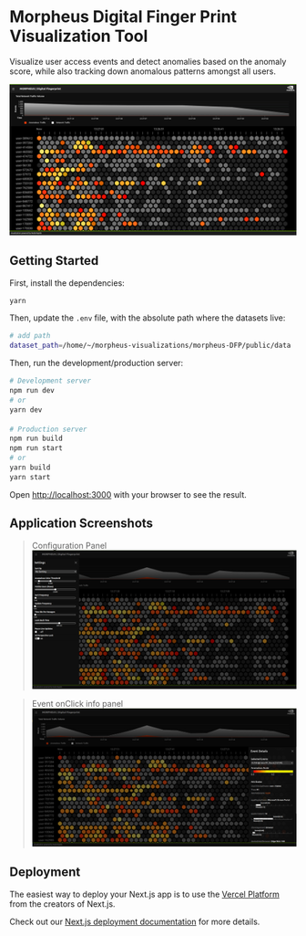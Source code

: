 # Morpheus Digital Finger Print Visualization Tool

Visualize user access events and detect anomalies based on the anomaly score, while also tracking down anomalous patterns amongst all users.

![homepage](./public/home1.png)

## Getting Started

First, install the dependencies:

```bash
yarn
```

Then, update the `.env` file, with the absolute path where the datasets live:

```bash
# add path
dataset_path=/home/~/morpheus-visualizations/morpheus-DFP/public/data
```

Then, run the development/production server:

```bash
# Development server
npm run dev
# or
yarn dev

# Production server
npm run build
npm run start
# or
yarn build
yarn start
```

Open [http://localhost:3000](http://localhost:3000) with your browser to see the result.

## Application Screenshots

> Configuration Panel
> ![homepage2](./public/home2.png)

> Event onClick info panel
> ![homepage3](./public/home3.png)

## Deployment

The easiest way to deploy your Next.js app is to use the [Vercel Platform](https://vercel.com/new?utm_medium=default-template&filter=next.js&utm_source=create-next-app&utm_campaign=create-next-app-readme) from the creators of Next.js.

Check out our [Next.js deployment documentation](https://nextjs.org/docs/deployment) for more details.
